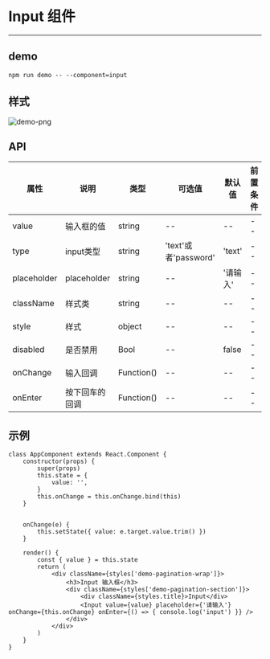 # Input 组件

---

## demo

`npm run demo -- --component=input`

## 样式

![demo-png](http://172.16.117.224/fe/sunl-ui/raw/master/material/input-demo.png)

## API

属性 | 说明 | 类型 | 可选值 | 默认值 | 前置条件 | 备注
-----|-----|-----|------|-----|------|------
value | 输入框的值 | string | -- | -- | -- | -- 
type | input类型 | string | 'text'或者'password' | 'text' | -- | -- 
placeholder | placeholder | string | -- | '请输入' | -- | -- 
className | 样式类 | string | -- | -- | -- | -- 
style | 样式 | object | -- | -- | -- | --
disabled | 是否禁用 | Bool | -- | false | -- | --
onChange | 输入回调 | Function() | -- | -- | -- | --
onEnter | 按下回车的回调 | Function() | -- | -- | -- | --

## 示例

```
class AppComponent extends React.Component {
    constructor(props) {
        super(props)
        this.state = {
            value: '',
        }
        this.onChange = this.onChange.bind(this)
    }


    onChange(e) {
        this.setState({ value: e.target.value.trim() })
    }

    render() {
        const { value } = this.state
        return (
            <div className={styles['demo-pagination-wrap']}>
                <h3>Input 输入框</h3>
                <div className={styles['demo-pagination-section']}>
                    <div className={styles.title}>Input</div>
                    <Input value={value} placeholder={'请输入'} onChange={this.onChange} onEnter={() => { console.log('input') }} />
                </div>
            </div>
        )
    }
}
```


